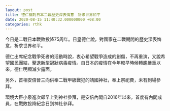 ```yaml
---
layout: post
title: 德仁稱對日本二戰歷史深表悔意　祈求世界和平
date: 2020-08-15 11:40:32.000000000 +08:00
categories: rthk
---
```


今日是二戰日本戰敗投降75周年。日皇德仁說，對國家在二戰期間的歷史深表悔意，祈求世界和平。

德仁出席紀念戰爭死者的活動時說，衷心希望戰爭造成的創傷，不再重演，又說希望國民團結，擊退新型冠狀病毒疫情。自日本的疫情在今年較早時候轉趨嚴重以來，德仁明顯減少露面。

另外，首相安倍晉三向供奉二戰甲級戰犯的靖國神社，奉上祭祀費，未有到場參拜。

環境大臣小泉進次郎早上到神社參拜，是安倍內閣自2016年以來，首度有內閣成員，在戰敗投降紀念日到神社參拜。
